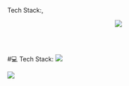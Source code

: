  Tech Stack:,

<p align="center">
  <a href="https://skillicons.dev">
    <img src="https://skillicons.dev/icons?i=cs,unity,blender"/>
  </a>
</p>
<br>
<br>



#💻 Tech Stack:
![](https://github-readme-stats.vercel.app/api/top-langs/?username=Zenn000&theme=radical&hide_border=false&include_all_commits=false&count_private=false&layout=compact) 


![](https://github-readme-stats.vercel.app/api?username=Zenn000&theme=radical&hide_border=false&include_all_commits=false&count_private=false)<br/>
